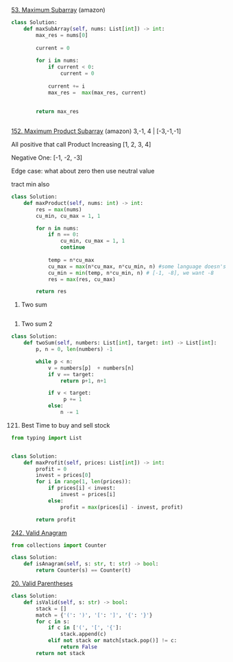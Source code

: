 
[53. Maximum Subarray](https://leetcode.com/problems/maximum-subarray/) (amazon)
```python
class Solution:
    def maxSubArray(self, nums: List[int]) -> int:
        max_res = nums[0]
        
        current = 0
        
        for i in nums:
            if current < 0:
                current = 0
                
            current += i
            max_res =  max(max_res, current)    
            
            
        return max_res
        
```


[152. Maximum Product Subarray](https://leetcode.com/problems/maximum-product-subarray/) (amazon)
3,-1, 4 | [-3,-1,-1]

All positive that call Product Increasing
[1, 2, 3, 4]

Negative One:
[-1, -2, -3]

Edge case:
what about zero
then use neutral value

tract min also

```python
class Solution:
    def maxProduct(self, nums: int) -> int:
        res = max(nums)
        cu_min, cu_max = 1, 1

        for n in nums:
            if n == 0:
                cu_min, cu_max = 1, 1
                continue
            
            temp = n*cu_max
            cu_max = max(n*cu_max, n*cu_min, n) #some language doesn's allow [-1, 8]
            cu_min = min(temp, n*cu_min, n) # [-1, -8], we want -8
            res = max(res, cu_max)

        return res
```


1. Two sum
```python

```

1. Two sum 2

```python
class Solution:
    def twoSum(self, numbers: List[int], target: int) -> List[int]:
        p, n = 0, len(numbers) -1

        while p < n:
            v = numbers[p]  + numbers[n]
            if v == target:
                return p+1, n+1

            if v < target:
                 p += 1
            else:
                n -= 1
```

121. Best Time to buy and sell stock

```python
from typing import List


class Solution:
    def maxProfit(self, prices: List[int]) -> int:
        profit = 0
        invest = prices[0]
        for i in range(1, len(prices)):
            if prices[i] < invest:
                invest = prices[i]
            else:
                profit = max(prices[i] - invest, profit)

        return profit
```


[242. Valid Anagram](https://leetcode.com/problems/valid-anagram/)
```python
from collections import Counter

class Solution:
    def isAnagram(self, s: str, t: str) -> bool:
        return Counter(s) == Counter(t)
```

[20. Valid Parentheses](https://leetcode.com/problems/valid-parentheses/)
```python
class Solution:
    def isValid(self, s: str) -> bool:
        stack = []
        match = {'(': ')', '[': ']', '{': '}'}
        for c in s:
            if c in ['(', '[', '{']:
                stack.append(c)
            elif not stack or match[stack.pop()] != c:
                return False
        return not stack
```


